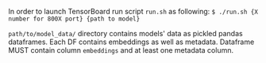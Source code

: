 In order to launch TensorBoard run script `run.sh` as following:
`$ ./run.sh {X number for 800X port} {path to model}`

`path/to/model_data/` directory contains models' data as pickled pandas dataframes. Each DF contains embeddings as well as metadata.
Dataframe MUST contain column `embeddings` and at least one metadata column.
